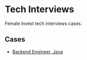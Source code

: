 # Tech Interviews

Female Invest tech interviews cases.

## Cases

- [Backend Engineer, Java](./backend-engineer/java/)
